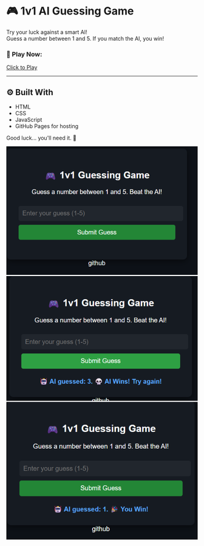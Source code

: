 # 🎮 1v1 AI Guessing Game

Try your luck against a smart AI!  
Guess a number between 1 and 5. If you match the AI, you win!

### 🔗 Play Now:
[Click to Play](https://vansh-1101.github.io/1v1-AI-Guessing-Game/)

---

## ⚙️ Built With
- HTML
- CSS
- JavaScript
- GitHub Pages for hosting

Good luck... you'll need it. 🤖

![](image1.png)
![](image2.png)
![](image3.png)

